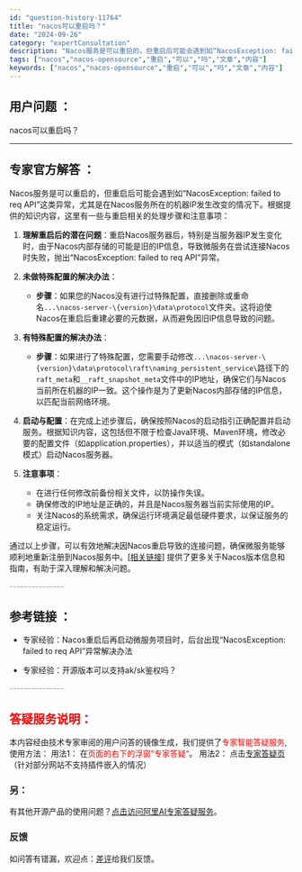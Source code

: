 ```yaml
---
id: "question-history-11764"
title: "nacos可以重启吗？"
date: "2024-09-26"
category: "expertConsultation"
description: "Nacos服务是可以重启的，但重启后可能会遇到如“NacosException: failed to req API”这类异常，尤其是在Nacos服务所在的机器IP发生改变的情况下。根据提供的知识内容，这里有一些与重启相关的处理步骤和注意事项：1. **理解重启后的潜在问题**：重启Nacos服务器"
tags: ["nacos","nacos-opensource","重启","可以","吗","文章","内容"]
keywords: ["nacos","nacos-opensource","重启","可以","吗","文章","内容"]
---
```


## 用户问题 ： 
 nacos可以重启吗？  

---------------
## 专家官方解答 ：

Nacos服务是可以重启的，但重启后可能会遇到如“NacosException: failed to req API”这类异常，尤其是在Nacos服务所在的机器IP发生改变的情况下。根据提供的知识内容，这里有一些与重启相关的处理步骤和注意事项：

1. **理解重启后的潜在问题**：重启Nacos服务器后，特别是当服务器IP发生变化时，由于Nacos内部存储的可能是旧的IP信息，导致微服务在尝试连接Nacos时失败，抛出“NacosException: failed to req API”异常。

2. **未做特殊配置的解决办法**：
   - **步骤**：如果您的Nacos没有进行过特殊配置，直接删除或重命名`...\nacos-server-\{version}\data\protocol`文件夹。这将迫使Nacos在重启后重建必要的元数据，从而避免因旧IP信息导致的问题。

3. **有特殊配置的解决办法**：
   - **步骤**：如果进行了特殊配置，您需要手动修改`...\nacos-server-\{version}\data\protocol\raft\naming_persistent_service\`路径下的`raft_meta`和`__raft_snapshot_meta`文件中的IP地址，确保它们与Nacos当前所在机器的IP一致。这个操作是为了更新Nacos内部存储的IP信息，以匹配当前网络环境。

4. **启动与配置**：在完成上述步骤后，确保按照Nacos的启动指引正确配置并启动服务。根据知识内容，这包括但不限于检查Java环境、Maven环境，修改必要的配置文件（如application.properties），并以适当的模式（如standalone模式）启动Nacos服务器。

5. **注意事项**：
   - 在进行任何修改前备份相关文件，以防操作失误。
   - 确保修改的IP地址是正确的，并且是Nacos服务器当前实际使用的IP。
   - 关注Nacos的系统需求，确保运行环境满足最低硬件要求，以保证服务的稳定运行。

通过以上步骤，可以有效地解决因Nacos重启导致的连接问题，确保微服务能够顺利地重新注册到Nacos服务中。[[相关链接](https://github.com/alibaba/nacos/releases)] 提供了更多关于Nacos版本信息和指南，有助于深入理解和解决问题。


<font color="#949494">---------------</font> 


## 参考链接 ：

* 专家经验：Nacos重启后再启动微服务项目时，后台出现“NacosException: failed to req API”异常解决办法 
 
 * 专家经验：开源版本可以支持ak/sk鉴权吗？ 


 <font color="#949494">---------------</font> 
 


## <font color="#FF0000">答疑服务说明：</font> 

本内容经由技术专家审阅的用户问答的镜像生成，我们提供了<font color="#FF0000">专家智能答疑服务</font>,使用方法：
用法1： 在<font color="#FF0000">页面的右下的浮窗”专家答疑“</font>。
用法2： 点击[专家答疑页](https://answer.opensource.alibaba.com/docs/intro)（针对部分网站不支持插件嵌入的情况）
### 另：


有其他开源产品的使用问题？[点击访问阿里AI专家答疑服务](https://answer.opensource.alibaba.com/docs/intro)。
### 反馈
如问答有错漏，欢迎点：[差评](https://ai.nacos.io/user/feedbackByEnhancerGradePOJOID?enhancerGradePOJOId=13791)给我们反馈。
